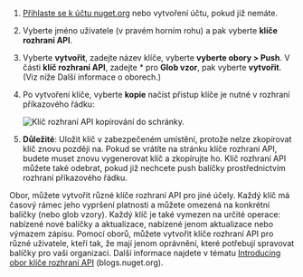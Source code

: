 1. [Přihlaste se k účtu nuget.org](https://www.nuget.org/users/account/LogOn?returnUrl=%2F) nebo vytvoření účtu, pokud již nemáte.

1. Vyberte jméno uživatele (v pravém horním rohu) a pak vyberte **klíče rozhraní API**.

1. Vyberte **vytvořit**, zadejte název klíče, vyberte **vyberte obory > Push**. V části **klíč rozhraní API**, zadejte * pro **Glob vzor**, pak vyberte **vytvořit**. (Viz níže Další informace o oborech.)

1. Po vytvoření klíče, vyberte **kopie** načíst přístup klíče je nutné v rozhraní příkazového řádku:

    ![Klíč rozhraní API kopírování do schránky.](../media/QS_Create-02-APIKey.png)

1. **Důležité**: Uložit klíč v zabezpečeném umístění, protože nelze zkopírovat klíč znovu později na. Pokud se vrátíte na stránku klíče rozhraní API, budete muset znovu vygenerovat klíč a zkopírujte ho. Klíč rozhraní API můžete také odebrat, pokud již nechcete push balíčky prostřednictvím rozhraní příkazového řádku.

Obor, můžete vytvořit různé klíče rozhraní API pro jiné účely. Každý klíč má časový rámec jeho vypršení platnosti a můžete omezená na konkrétní balíčky (nebo glob vzory). Každý klíč je také vymezen na určité operace: nabízené nové balíčky a aktualizace, nabízené jenom aktualizace nebo výmazem zápisu. Pomocí oborů, můžete vytvořit klíče rozhraní API pro různé uživatele, kteří tak, že mají jenom oprávnění, které potřebují spravovat balíčky pro vaši organizaci. Další informace najdete v tématu [Introducing obor klíče rozhraní API](https://blog.nuget.org/20170202/introducing-scoped-api-keys.html) (blogs.nuget.org).